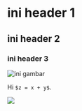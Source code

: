 # ini header 1 #
## ini header 2 ##
### ini header 3 ###

![ini gambar](https://miller-images.s3.amazonaws.com/product-images/1000-1000/Enable-Access-RampCentre-Ultralight-Combi-channel-ramp.jpg)

Hi `$z = x + y$`.

<img src="https://render.githubusercontent.com/render/math?math=e^{i \pi} = -1">
